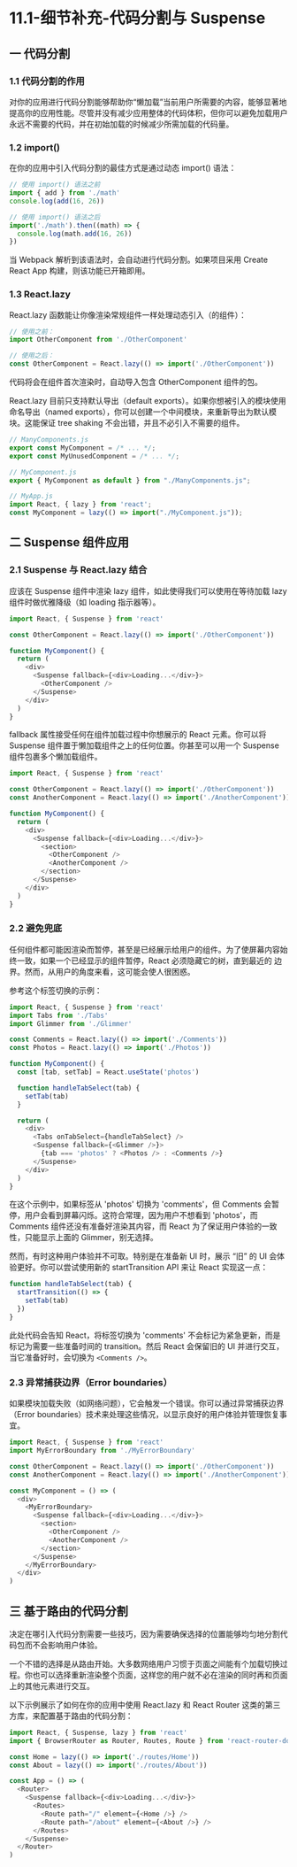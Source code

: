 # 11.1-细节补充-代码分割与 Suspense

## 一 代码分割

### 1.1 代码分割的作用

对你的应用进行代码分割能够帮助你“懒加载”当前用户所需要的内容，能够显著地提高你的应用性能。尽管并没有减少应用整体的代码体积，但你可以避免加载用户永远不需要的代码，并在初始加载的时候减少所需加载的代码量。

### 1.2 import()

在你的应用中引入代码分割的最佳方式是通过动态 import() 语法：

```js
// 使用 import() 语法之前
import { add } from './math'
console.log(add(16, 26))

// 使用 import() 语法之后
import('./math').then((math) => {
  console.log(math.add(16, 26))
})
```

当 Webpack 解析到该语法时，会自动进行代码分割。如果项目采用 Create React App 构建，则该功能已开箱即用。

### 1.3 React.lazy

React.lazy 函数能让你像渲染常规组件一样处理动态引入（的组件）：

```js
// 使用之前：
import OtherComponent from './OtherComponent'

// 使用之后：
const OtherComponent = React.lazy(() => import('./OtherComponent'))
```

代码将会在组件首次渲染时，自动导入包含 OtherComponent 组件的包。

React.lazy 目前只支持默认导出（default exports）。如果你想被引入的模块使用命名导出（named exports），你可以创建一个中间模块，来重新导出为默认模块。这能保证 tree shaking 不会出错，并且不必引入不需要的组件。

```js
// ManyComponents.js
export const MyComponent = /* ... */;
export const MyUnusedComponent = /* ... */;

// MyComponent.js
export { MyComponent as default } from "./ManyComponents.js";

// MyApp.js
import React, { lazy } from 'react';
const MyComponent = lazy(() => import("./MyComponent.js"));
```

## 二 Suspense 组件应用

### 2.1 Suspense 与 React.lazy 结合

应该在 Suspense 组件中渲染 lazy 组件，如此使得我们可以使用在等待加载 lazy 组件时做优雅降级（如 loading 指示器等）。

```js
import React, { Suspense } from 'react'

const OtherComponent = React.lazy(() => import('./OtherComponent'))

function MyComponent() {
  return (
    <div>
      <Suspense fallback={<div>Loading...</div>}>
        <OtherComponent />
      </Suspense>
    </div>
  )
}
```

fallback 属性接受任何在组件加载过程中你想展示的 React 元素。你可以将 Suspense 组件置于懒加载组件之上的任何位置。你甚至可以用一个 Suspense 组件包裹多个懒加载组件。

```js
import React, { Suspense } from 'react'

const OtherComponent = React.lazy(() => import('./OtherComponent'))
const AnotherComponent = React.lazy(() => import('./AnotherComponent'))

function MyComponent() {
  return (
    <div>
      <Suspense fallback={<div>Loading...</div>}>
        <section>
          <OtherComponent />
          <AnotherComponent />
        </section>
      </Suspense>
    </div>
  )
}
```

### 2.2 避免兜底

任何组件都可能因渲染而暂停，甚至是已经展示给用户的组件。为了使屏幕内容始终一致，如果一个已经显示的组件暂停，React 必须隐藏它的树，直到最近的 <Suspense> 边界。然而，从用户的角度来看，这可能会使人很困惑。

参考这个标签切换的示例：

```js
import React, { Suspense } from 'react'
import Tabs from './Tabs'
import Glimmer from './Glimmer'

const Comments = React.lazy(() => import('./Comments'))
const Photos = React.lazy(() => import('./Photos'))

function MyComponent() {
  const [tab, setTab] = React.useState('photos')

  function handleTabSelect(tab) {
    setTab(tab)
  }

  return (
    <div>
      <Tabs onTabSelect={handleTabSelect} />
      <Suspense fallback={<Glimmer />}>
        {tab === 'photos' ? <Photos /> : <Comments />}
      </Suspense>
    </div>
  )
}
```

在这个示例中，如果标签从 'photos' 切换为 'comments'，但 Comments 会暂停，用户会看到屏幕闪烁。这符合常理，因为用户不想看到 'photos'，而 Comments 组件还没有准备好渲染其内容，而 React 为了保证用户体验的一致性，只能显示上面的 Glimmer，别无选择。

然而，有时这种用户体验并不可取。特别是在准备新 UI 时，展示 “旧” 的 UI 会体验更好。你可以尝试使用新的 startTransition API 来让 React 实现这一点：

```js
function handleTabSelect(tab) {
  startTransition(() => {
    setTab(tab)
  })
}
```

此处代码会告知 React，将标签切换为 'comments' 不会标记为紧急更新，而是标记为需要一些准备时间的 transition。然后 React 会保留旧的 UI 并进行交互，当它准备好时，会切换为 `<Comments />`。

### 2.3 异常捕获边界（Error boundaries）

如果模块加载失败（如网络问题），它会触发一个错误。你可以通过异常捕获边界（Error boundaries）技术来处理这些情况，以显示良好的用户体验并管理恢复事宜。

```js
import React, { Suspense } from 'react'
import MyErrorBoundary from './MyErrorBoundary'

const OtherComponent = React.lazy(() => import('./OtherComponent'))
const AnotherComponent = React.lazy(() => import('./AnotherComponent'))

const MyComponent = () => (
  <div>
    <MyErrorBoundary>
      <Suspense fallback={<div>Loading...</div>}>
        <section>
          <OtherComponent />
          <AnotherComponent />
        </section>
      </Suspense>
    </MyErrorBoundary>
  </div>
)
```

## 三 基于路由的代码分割

决定在哪引入代码分割需要一些技巧，因为需要确保选择的位置能够均匀地分割代码包而不会影响用户体验。

一个不错的选择是从路由开始。大多数网络用户习惯于页面之间能有个加载切换过程。你也可以选择重新渲染整个页面，这样您的用户就不必在渲染的同时再和页面上的其他元素进行交互。

以下示例展示了如何在你的应用中使用 React.lazy 和 React Router 这类的第三方库，来配置基于路由的代码分割：

```js
import React, { Suspense, lazy } from 'react'
import { BrowserRouter as Router, Routes, Route } from 'react-router-dom'

const Home = lazy(() => import('./routes/Home'))
const About = lazy(() => import('./routes/About'))

const App = () => (
  <Router>
    <Suspense fallback={<div>Loading...</div>}>
      <Routes>
        <Route path="/" element={<Home />} />
        <Route path="/about" element={<About />} />
      </Routes>
    </Suspense>
  </Router>
)
```
